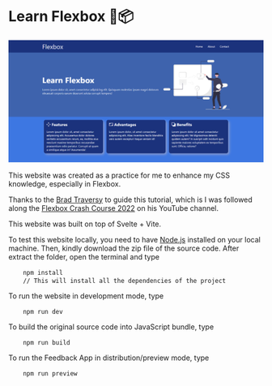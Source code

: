 # Learn Flexbox 💪📦     

![Banner](banner.png)       

This website was created as a practice for me to enhance my CSS knowledge, especially in Flexbox.      


Thanks to the [Brad Traversy](https://github.com/bradtraversy) to guide this tutorial, which is I was followed along the [Flexbox Crash Course 2022](https://www.youtube.com/watch?v=3YW65K6LcIA) on his YouTube channel.         


This website was built on top of Svelte + Vite.


To test this website locally, you need to have [Node.js](https://nodejs.org/en/) installed on your local machine. Then, kindly download the zip file of the source code. After extract the folder, open the terminal and type

```Shell
	npm install
	// This will install all the dependencies of the project
```


To run the website in development mode, type 

```Shell
	npm run dev
```

To build the original source code into JavaScript bundle, type

```Shell
	npm run build
```

To run the Feedback App in distribution/preview mode, type

```Shell
	npm run preview
```      
